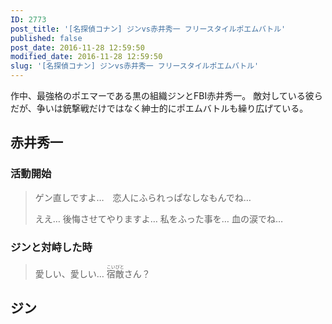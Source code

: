 ```yaml
---
ID: 2773
post_title: '[名探偵コナン] ジンvs赤井秀一 フリースタイルポエムバトル'
published: false
post_date: 2016-11-28 12:59:50
modified_date: 2016-11-28 12:59:50
slug: '[名探偵コナン] ジンvs赤井秀一 フリースタイルポエムバトル'
---
```

作中、最強格のポエマーである黒の組織ジンとFBI赤井秀一。
敵対している彼らだが、争いは銃撃戦だけではなく紳士的にポエムバトルも繰り広げている。

<!--more-->

<h2>赤井秀一</h2>

<h3>活動開始</h3>

<blockquote>
  ゲン直しですよ…　恋人にふられっぱなしなもんでね…
  
  ええ… 後悔させてやりますよ… 私をふった事を… 血の涙でね…
</blockquote>

<h3>ジンと対峙した時</h3>

<blockquote>
  愛しい、愛しい… <ruby>宿<rt>こい</rt>敵<rt>びと</rt></ruby>さん？
</blockquote>

<h2>ジン</h2>
